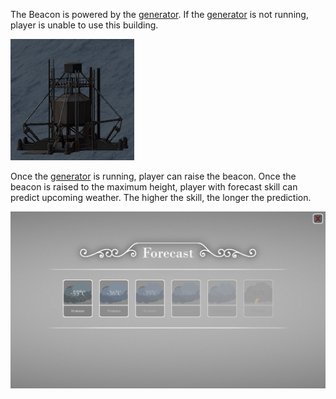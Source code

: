 The Beacon is powered by the [generator](generator.md). If the [generator](generator.md) is not running, player is unable to use this building.

![](../assets/images/beacon.png)

Once the [generator](generator.md) is running, player can raise the beacon. Once the beacon is raised to the maximum height, player with forecast skill can predict upcoming weather. The higher the skill, the longer the prediction.

![](../assets/images/Forecast.jpg)

